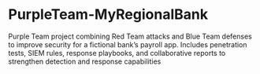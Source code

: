# PurpleTeam-MyRegionalBank
Purple Team project combining Red Team attacks and Blue Team defenses to improve security for a fictional bank’s payroll app. Includes penetration tests, SIEM rules, response playbooks, and collaborative reports to strengthen detection and response capabilities
